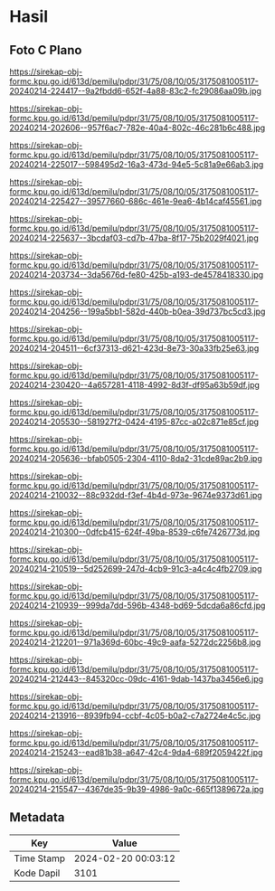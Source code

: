 # Hasil

## Foto C Plano

https://sirekap-obj-formc.kpu.go.id/613d/pemilu/pdpr/31/75/08/10/05/3175081005117-20240214-224417--9a2fbdd6-652f-4a88-83c2-fc29086aa09b.jpg

https://sirekap-obj-formc.kpu.go.id/613d/pemilu/pdpr/31/75/08/10/05/3175081005117-20240214-202606--957f6ac7-782e-40a4-802c-46c281b6c488.jpg

https://sirekap-obj-formc.kpu.go.id/613d/pemilu/pdpr/31/75/08/10/05/3175081005117-20240214-225017--598495d2-16a3-473d-94e5-5c81a9e66ab3.jpg

https://sirekap-obj-formc.kpu.go.id/613d/pemilu/pdpr/31/75/08/10/05/3175081005117-20240214-225427--39577660-686c-461e-9ea6-4b14caf45561.jpg

https://sirekap-obj-formc.kpu.go.id/613d/pemilu/pdpr/31/75/08/10/05/3175081005117-20240214-225637--3bcdaf03-cd7b-47ba-8f17-75b2029f4021.jpg

https://sirekap-obj-formc.kpu.go.id/613d/pemilu/pdpr/31/75/08/10/05/3175081005117-20240214-203734--3da5676d-fe80-425b-a193-de4578418330.jpg

https://sirekap-obj-formc.kpu.go.id/613d/pemilu/pdpr/31/75/08/10/05/3175081005117-20240214-204256--199a5bb1-582d-440b-b0ea-39d737bc5cd3.jpg

https://sirekap-obj-formc.kpu.go.id/613d/pemilu/pdpr/31/75/08/10/05/3175081005117-20240214-204511--6cf37313-d621-423d-8e73-30a33fb25e63.jpg

https://sirekap-obj-formc.kpu.go.id/613d/pemilu/pdpr/31/75/08/10/05/3175081005117-20240214-230420--4a657281-4118-4992-8d3f-df95a63b59df.jpg

https://sirekap-obj-formc.kpu.go.id/613d/pemilu/pdpr/31/75/08/10/05/3175081005117-20240214-205530--581927f2-0424-4195-87cc-a02c871e85cf.jpg

https://sirekap-obj-formc.kpu.go.id/613d/pemilu/pdpr/31/75/08/10/05/3175081005117-20240214-205636--bfab0505-2304-4110-8da2-31cde89ac2b9.jpg

https://sirekap-obj-formc.kpu.go.id/613d/pemilu/pdpr/31/75/08/10/05/3175081005117-20240214-210032--88c932dd-f3ef-4b4d-973e-9674e9373d61.jpg

https://sirekap-obj-formc.kpu.go.id/613d/pemilu/pdpr/31/75/08/10/05/3175081005117-20240214-210300--0dfcb415-624f-49ba-8539-c6fe7426773d.jpg

https://sirekap-obj-formc.kpu.go.id/613d/pemilu/pdpr/31/75/08/10/05/3175081005117-20240214-210519--5d252699-247d-4cb9-91c3-a4c4c4fb2709.jpg

https://sirekap-obj-formc.kpu.go.id/613d/pemilu/pdpr/31/75/08/10/05/3175081005117-20240214-210939--999da7dd-596b-4348-bd69-5dcda6a86cfd.jpg

https://sirekap-obj-formc.kpu.go.id/613d/pemilu/pdpr/31/75/08/10/05/3175081005117-20240214-212201--971a369d-60bc-49c9-aafa-5272dc2256b8.jpg

https://sirekap-obj-formc.kpu.go.id/613d/pemilu/pdpr/31/75/08/10/05/3175081005117-20240214-212443--845320cc-09dc-4161-9dab-1437ba3456e6.jpg

https://sirekap-obj-formc.kpu.go.id/613d/pemilu/pdpr/31/75/08/10/05/3175081005117-20240214-213916--8939fb94-ccbf-4c05-b0a2-c7a2724e4c5c.jpg

https://sirekap-obj-formc.kpu.go.id/613d/pemilu/pdpr/31/75/08/10/05/3175081005117-20240214-215243--ead81b38-a647-42c4-9da4-689f2059422f.jpg

https://sirekap-obj-formc.kpu.go.id/613d/pemilu/pdpr/31/75/08/10/05/3175081005117-20240214-215547--4367de35-9b39-4986-9a0c-665f1389672a.jpg


## Metadata

| Key        | Value               |
| ---------- | ------------------- |
| Time Stamp | 2024-02-20 00:03:12 |
| Kode Dapil | 3101                |



